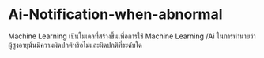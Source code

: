 # Ai-Notification-when-abnormal
Machine Learning
เป้นโมเดลที่สร้างขึ้นเพื่อการใช้ Machine Learning /Ai ในการทำนายว่าผู้สูงอายุนั้นมีความผิดปกติหรือไม่และผิดปกติที่ระดับใด
